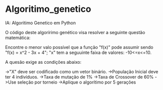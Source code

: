 # Algoritimo_genetico
IA: Algoritimo Genetico em Python

O código deste algorírimo genético visa resolver a seguinte questão matemática:

Encontre o menor valo possível que a função "f(x)" pode assumir sendo "f(x) = x^2 - 3x + 4"; 
"x" tem a seguuinte faixa de valores: -10<=x<=10. 

A quesão exige as condições abaixo: 

->"X" deve ser codificado como um vetor binário.
->População Inicial deve ter 4 indivíduos.
->Taxa de mutação de 1%
->Taxa de Crossover de 60%
->Use seleção por torneio
->Aplique o algorítimo por 5 gerações
